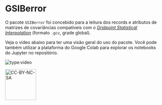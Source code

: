 # GSIBerror 

O pacote `GSIBerror` foi concebido para a leitura dos records e atributos de matrizes de covariâncias compatíveis com o [_Gridpoint Statistical Interpolation_](https://dtcenter.org/community-code/gridpoint-statistical-interpolation-gsi) (formato `.gcv`, grade global).

Veja o video abaixo para ter uma visão geral do uso do pacote. Você pode também utilizar a plataforma do Google Colab para explorar os notebooks do Jupyter no repositório.

![type:video](https://youtube.com/embed/eD3OxtXJU90)

<a href="https://creativecommons.org/licenses/by-nc-sa/4.0/legalcode" target="_blank"><img src="https://mirrors.creativecommons.org/presskit/buttons/88x31/png/by-nc-sa.png" alt="CC-BY-NC-SA" width="100"/></a>

